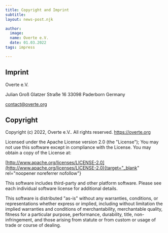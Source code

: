 ```yaml
---
title: Copyright and Imprint
subtitle: 
layout: news-post.njk

author:
  image: 
  name: Overte e.V.
  date: 01.03.2022
tags: impress

---
```

## Imprint

Overte e.V. 

Julian Groß
Glatzer Straße 16
33098 Paderborn
Germany

contact@overte.org

## Copyright

Copyright (c) 2022, Overte e.V..
All rights reserved.
https://overte.org

Licensed under the Apache License version 2.0 (the "License");
You may not use this software except in compliance with the License.
You may obtain a copy of the License at: 

[http://www.apache.org/licenses/LICENSE-2.0](http://www.apache.org/licenses/LICENSE-2.0){target="_blank" rel="noopener noreferrer nofollow"}

This software includes third-party and other platform software.
Please see each individual software license for additional details.

This software is distributed "as-is" without any warranties, conditions, or representations whether express or implied, including without limitation the implied warranties and conditions of merchantability, merchantable quality, fitness for a particular purpose, performance, durability, title, non-infringement, and those arising from statute or from custom or usage of trade or course of dealing.
